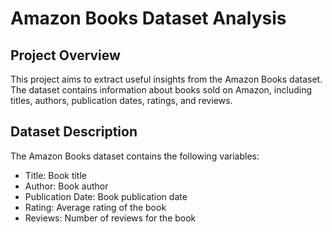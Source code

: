 

# Amazon Books Dataset Analysis

## Project Overview
This project aims to extract useful insights from the Amazon Books dataset. The dataset contains information about books sold on Amazon, including titles, authors, publication dates, ratings, and reviews.

## Dataset Description
The Amazon Books dataset contains the following variables:

- Title: Book title
- Author: Book author
- Publication Date: Book publication date
- Rating: Average rating of the book
- Reviews: Number of reviews for the book


